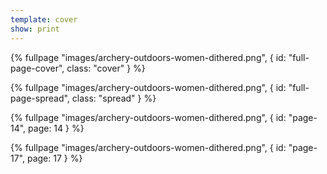 ```yaml
---
template: cover
show: print
---
```



{% fullpage "images/archery-outdoors-women-dithered.png", { 
  id: "full-page-cover",
  class: "cover"
} %}

{% fullpage "images/archery-outdoors-women-dithered.png", { 
  id: "full-page-spread",
  class: "spread"
} %}

{% fullpage "images/archery-outdoors-women-dithered.png", { 
  id: "page-14",
  page: 14
} %}

{% fullpage "images/archery-outdoors-women-dithered.png", { 
  id: "page-17",
  page: 17
} %}
